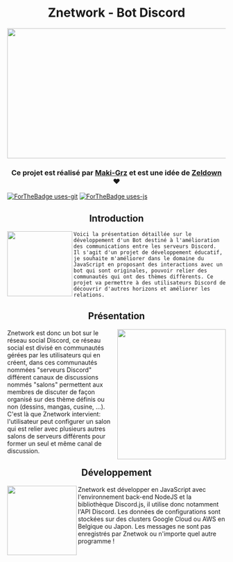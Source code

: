 # <div align="center">Znetwork - Bot Discord</div>

<img align="center" src="https://www.jaguar-network.com/wp-content/uploads/2021/01/transit-ip-header.jpg" height="300" width="1080"/>

### <div align="center">Ce projet est réalisé par [**Maki-Grz**](https://github.com/maki-grz) et est une idée de [**Zeldown**](https://github.com/zeldown) ❤️</div>

[![ForTheBadge uses-git](http://ForTheBadge.com/images/badges/uses-git.svg)](https://GitHub.com/) [![ForTheBadge uses-js](https://forthebadge.com/images/badges/made-with-javascript.svg)](http://ForTheBadge.com)
## <div align="center">Introduction</div>

<img align="left" src="https://images.pexels.com/photos/163064/play-stone-network-networked-interactive-163064.jpeg?auto=compress&cs=tinysrgb&dpr=1&w=500" height="150" width="150"/>`Voici la présentation détaillée sur le développement d'un Bot destiné à l'amélioration des communications entre les serveurs Discord.`</br>
`Il s'agit d'un projet de développement éducatif, je souhaite m'améliorer dans le domaine du JavaScript en proposant des interactions avec un bot qui sont originales, pouvoir relier des communautés qui ont des thèmes diffèrents. Ce projet va permettre à des utilisateurs Discord de découvrir d'autres horizons et améliorer les relations.`

## <div align="center">Présentation</div>

<img align="right" src="https://images.pexels.com/photos/196644/pexels-photo-196644.jpeg?auto=compress&cs=tinysrgb&dpr=1&w=500" height="300" width="250"/>
Znetwork est donc un bot sur le réseau social Discord, ce réseau social est divisé en communautés gérées par les utilisateurs qui en créent, dans ces communautés nommées "serveurs Discord" différent canaux de discussions nommés "salons" permettent aux membres de discuter de façon organisé sur des thème définis ou non (dessins, mangas, cusine, ...). 
C'est là que Znetwork intervient: l'utilisateur peut configurer un salon qui est relier avec plusieurs autres salons de serveurs différents pour former un seul et même canal de discussion.

## <div align="center">Développement</div>

<img align="left" src="https://b.thumbs.redditmedia.com/8RJ1zsSxLbTrSrRAhziwMynfkWVcuFNMXPsLqtGct1o.png" height="160" width="160"/>
Znetwork est développer en JavaScript avec l'environnement back-end NodeJS et la bibliothèque Discord.js, il utilise donc notamment l'API Discord. Les données de configurations sont stockées sur des clusters Google Cloud ou AWS en Belgique ou Japon. Les messages ne sont pas enregistrés par Znetwok ou n'importe quel autre programme !
